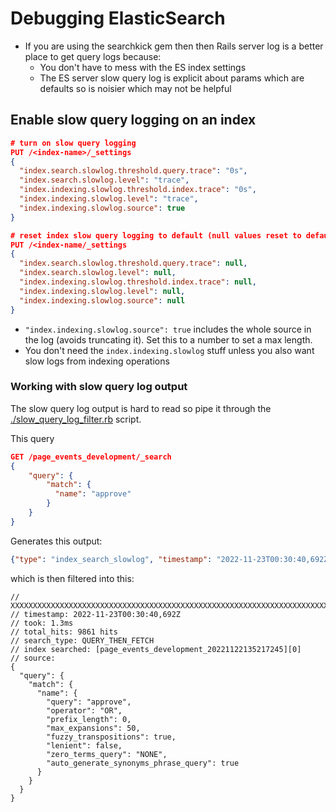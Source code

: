 # Debugging ElasticSearch

* If you are using the searchkick gem then then Rails server log is a better place to get query logs because:
  * You don't have to mess with the ES index settings
  * The ES server slow query log is explicit about params which are defaults so is noisier which may not be helpful

## Enable slow query logging on an index

```json
# turn on slow query logging
PUT /<index-name>/_settings
{
  "index.search.slowlog.threshold.query.trace": "0s",
  "index.search.slowlog.level": "trace",
  "index.indexing.slowlog.threshold.index.trace": "0s",
  "index.indexing.slowlog.level": "trace",
  "index.indexing.slowlog.source": true
}

# reset index slow query logging to default (null values reset to default)
PUT /<index-name/_settings
{
  "index.search.slowlog.threshold.query.trace": null,
  "index.search.slowlog.level": null,
  "index.indexing.slowlog.threshold.index.trace": null,
  "index.indexing.slowlog.level": null,
  "index.indexing.slowlog.source": null
}
```

* `"index.indexing.slowlog.source": true` includes the whole source in the log (avoids truncating it). Set this to a number to set a max length.
* You don't need the `index.indexing.slowlog` stuff unless you also want slow logs from indexing operations

### Working with slow query log output

The slow query log output is hard to read so pipe it through the [./slow_query_log_filter.rb](./slow_query_log_filter.rb) script.

This query

```json
GET /page_events_development/_search
{
    "query": {
        "match": {
          "name": "approve"
        }
    }
}
```

Generates this output:

```json
{"type": "index_search_slowlog", "timestamp": "2022-11-23T00:30:40,692Z", "level": "TRACE", "component": "i.s.s.query", "cluster.name": "docker-cluster", "node.name": "e05ebce448c8", "message": "[page_events_development_20221122135217245][0]", "took": "1.3ms", "took_millis": "1", "total_hits": "9861 hits", "stats": "[]", "search_type": "QUERY_THEN_FETCH", "total_shards": "1", "source": "{\"query\":{\"match\":{\"name\":{\"query\":\"approve\",\"operator\":\"OR\",\"prefix_length\":0,\"max_expansions\":50,\"fuzzy_transpositions\":true,\"lenient\":false,\"zero_terms_query\":\"NONE\",\"auto_generate_synonyms_phrase_query\":true,\"boost\":1.0}}}}", "cluster.uuid": "i4haZ-SBQyOhC2U1MEKGPg", "node.id": "wNkGjX__TiulNRUuiYtNIA"  }
```

which is then filtered into this:

```jsonc
// XXXXXXXXXXXXXXXXXXXXXXXXXXXXXXXXXXXXXXXXXXXXXXXXXXXXXXXXXXXXXXXXXXXXXXXXXXXXXXXX
// timestamp: 2022-11-23T00:30:40,692Z
// took: 1.3ms
// total_hits: 9861 hits
// search_type: QUERY_THEN_FETCH
// index searched: [page_events_development_20221122135217245][0]
// source:
{
  "query": {
    "match": {
      "name": {
        "query": "approve",
        "operator": "OR",
        "prefix_length": 0,
        "max_expansions": 50,
        "fuzzy_transpositions": true,
        "lenient": false,
        "zero_terms_query": "NONE",
        "auto_generate_synonyms_phrase_query": true
      }
    }
  }
}

```
